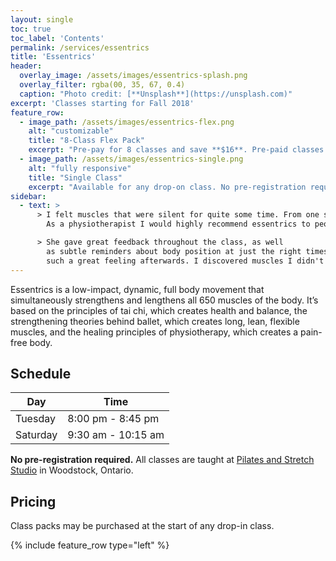 ```yaml
---
layout: single
toc: true
toc_label: 'Contents'
permalink: /services/essentrics
title: 'Essentrics'
header:
  overlay_image: /assets/images/essentrics-splash.png
  overlay_filter: rgba(00, 35, 67, 0.4)
  caption: "Photo credit: [**Unsplash**](https://unsplash.com)"
excerpt: 'Classes starting for Fall 2018'
feature_row:
  - image_path: /assets/images/essentrics-flex.png
    alt: "customizable"
    title: "8-Class Flex Pack"
    excerpt: "Pre-pay for 8 classes and save **$16**. Pre-paid classes can be applied to any drop-in class at any time."
  - image_path: /assets/images/essentrics-single.png
    alt: "fully responsive"
    title: "Single Class"
    excerpt: "Available for any drop-on class. No pre-registration required."
sidebar:
  - text: > 
      > I felt muscles that were silent for quite some time. From one session I feel more energized!
        As a physiotherapist I would highly recommend essentrics to people. **-- Parise**

      > She gave great feedback throughout the class, as well
        as subtle reminders about body position at just the right times throughout. It was
        such a great feeling afterwards. I discovered muscles I didn't even realize I had! **-- David**
---
```


Essentrics is a low-impact, dynamic, full body movement that simultaneously strengthens and lengthens all 650 muscles of the body. It’s based on the principles of tai chi, which creates health and balance, the strengthening theories behind ballet, which creates long, lean, flexible muscles, and the healing principles of physiotherapy, which creates a pain-free body.
## Schedule

| Day |Time |
| --- |---- |
| Tuesday | 8:00 pm - 8:45 pm |  
| Saturday | 9:30 am - 10:15 am |

**No pre-registration required.** All classes are taught at [Pilates and Stretch Studio](https://www.facebook.com/Pilates-and-Stretch-Studio-246196525433209/) in Woodstock, Ontario.

## Pricing

Class packs may be purchased at the start of any drop-in class.

{% include feature_row type="left" %}

